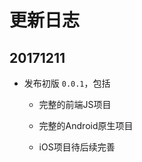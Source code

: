 # 更新日志

## 20171211

- 发布初版 `0.0.1`，包括

    - 完整的前端JS项目
    
    - 完整的Android原生项目
    
    - iOS项目待后续完善

    

